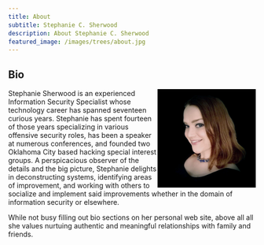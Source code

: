 ```yaml
---
title: About
subtitle: Stephanie C. Sherwood
description: About Stephanie C. Sherwood
featured_image: /images/trees/about.jpg
---
```


## Bio

<img src="/images/profile-pics/profile.png" width="200" height="200" align="right" />

Stephanie Sherwood is an experienced Information Security Specialist whose technology career has spanned seventeen curious years. Stephanie has spent fourteen of those years specializing in various offensive security roles, has been a speaker at numerous conferences, and founded two Oklahoma City based hacking special interest groups. A perspicacious observer of the details and the big picture, Stephanie delights in deconstructing systems, identifying areas of improvement, and working with others to socialize and implement said improvements whether in the domain of information security or elsewhere.

While not busy filling out bio sections on her personal web site, above all all she values nurtuing authentic and meaningful relationships with family and friends.
